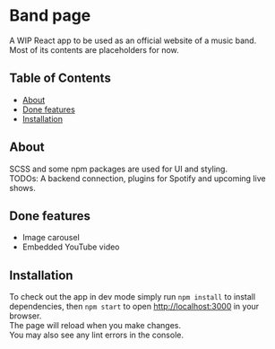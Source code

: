 # Band page

A WIP React app to be used as an official website of a music band.\
Most of its contents are placeholders for now.

## Table of Contents

- [About](#about)
- [Done features](#features)
- [Installation](#installation)

## About

SCSS and some npm packages are used for UI and styling.\
TODOs: A backend connection, plugins for Spotify and upcoming live shows.

## Done features

- Image carousel
- Embedded YouTube video

## Installation

To check out the app in dev mode simply run `npm install` to install dependencies,
then `npm start` to open [http://localhost:3000](http://localhost:3000) in your browser.\
The page will reload when you make changes.\
You may also see any lint errors in the console.
